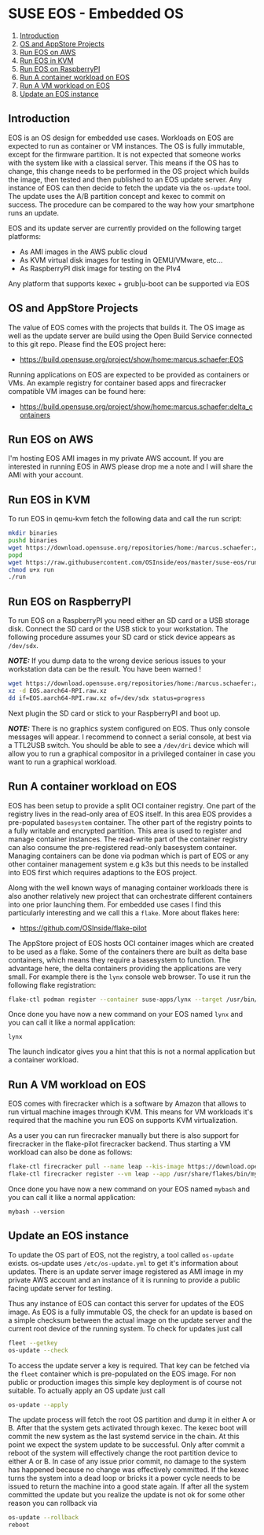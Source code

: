 # SUSE EOS - Embedded OS

1. [Introduction](#introduction)
2. [OS and AppStore Projects](#projects)
3. [Run EOS on AWS](#aws)
4. [Run EOS in KVM](#kvm)
5. [Run EOS on RaspberryPI](#rpi)
6. [Run A container workload on EOS](#container)
7. [Run A VM workload on EOS](#firecracker)
8. [Update an EOS instance](#update)

## Introduction <a name="introduction"/>

EOS is an OS design for embedded use cases. Workloads on EOS are
expected to run as container or VM instances. The OS is fully
immutable, except for the firmware partition. It is not expected
that someone works with the system like with a classical server.
This means if the OS has to change, this change needs to be
performed in the OS project which builds the image, then tested
and then published to an EOS update server. Any instance of EOS
can then decide to fetch the update via the ```os-update```
tool. The update uses the A/B partition concept and kexec to
commit on success. The procedure can be compared to the way how
your smartphone runs an update.

EOS and its update server are currently provided on the following
target platforms:

* As AMI images in the AWS public cloud
* As KVM virtual disk images for testing in QEMU/VMware, etc...
* As RaspberryPI disk image for testing on the PIv4

Any platform that supports kexec + grub|u-boot can be
supported via EOS

## OS and AppStore Projects <a name="projects"/>

The value of EOS comes with the projects that builds it. The OS image
as well as the update server are build using the Open Build Service
connected to this git repo. Please find the EOS project here:

* https://build.opensuse.org/project/show/home:marcus.schaefer:EOS

Running applications on EOS are expected to be provided as containers
or VMs. An example registry for container based apps and firecracker
compatible VM images can be found here:

* https://build.opensuse.org/project/show/home:marcus.schaefer:delta_containers

## Run EOS on AWS <a name="aws"/>

I'm hosting EOS AMI images in my private AWS account. If you are
interested in running EOS in AWS please drop me a note and I will
share the AMI with your account.

## Run EOS in KVM <a name="kvm"/>

To run EOS in qemu-kvm fetch the following data and call the run script:

```bash
mkdir binaries
pushd binaries
wget https://download.opensuse.org/repositories/home:/marcus.schaefer:/EOS/images_ALP/EOS.x86_64-AB.raw.xz
popd
wget https://raw.githubusercontent.com/OSInside/eos/master/suse-eos/run
chmod u+x run
./run
```

## Run EOS on RaspberryPI <a name="rpi"/>

To run EOS on a RaspberryPI you need either an SD card or a USB storage disk.
Connect the SD card or the USB stick to your workstation. The following procedure
assumes your SD card or stick device appears as ```/dev/sdx```.

**_NOTE:_** If you dump data to the wrong device serious issues to your
workstation data can be the result. You have been warned !

```bash
wget https://download.opensuse.org/repositories/home:/marcus.schaefer:/EOS/images_ALP/EOS.aarch64-RPI.raw.xz
xz -d EOS.aarch64-RPI.raw.xz
dd if=EOS.aarch64-RPI.raw.xz of=/dev/sdx status=progress
```

Next plugin the SD card or stick to your RaspberryPI and boot up.

**_NOTE:_** There is no graphics system configured on EOS. Thus only console messages
will appear. I recommend to connect a serial console, at best via a TTL2USB switch.
You should be able to see a ```/dev/dri``` device which will allow you to run
a graphical compositor in a privileged container in case you want to run a graphical
workload.

## Run A container workload on EOS <a name="container"/>

EOS has been setup to provide a split OCI container registry. One part of the
registry lives in the read-only area of EOS itself. In this area EOS provides a
pre-populated ```basesystem``` container. The other part of the registry
points to a fully writable and encrypted partition. This area is used to
register and manage container instances. The read-write part of the container
registry can also consume the pre-registered read-only basesystem container.
Managing containers can be done via podman which is part of EOS or any other
container management system e.g k3s but this needs to be installed into EOS
first which requires adaptions to the EOS project.

Along with the well known ways of managing container workloads there is also
another relatively new project that can orchestrate different containers
into one prior launching them. For embedded use cases I find this particularly
interesting and we call this a ```flake```. More about flakes here:

* https://github.com/OSInside/flake-pilot

The AppStore project of EOS hosts OCI container images which are created
to be used as a flake. Some of the containers there are built as delta
base containers, which means they require a basesystem to function. The
advantage here, the delta containers providing the applications are very
small. For example there is the ```lynx``` console web browser. To use
it run the following flake registration:

```bash
flake-ctl podman register --container suse-apps/lynx --target /usr/bin/lynx --app /usr/share/flakes/bin/lynx --base basesystem
```

Once done you have now a new command on your EOS named ```lynx``` and you
can call it like a normal application:

```
lynx
```

The launch indicator gives you a hint that this is not a normal application
but a container workload.

## Run A VM workload on EOS <a name="firecracker"/>

EOS comes with firecracker which is a software by Amazon that allows to run
virtual machine images through KVM. This means for VM workloads it's required
that the machine you run EOS on supports KVM virtualization.

As a user you can run firecracker manually but there is also support for
firecracker in the flake-pilot firecracker backend. Thus starting a VM
workload can also be done as follows:

```bash
flake-ctl firecracker pull --name leap --kis-image https://download.opensuse.org/repositories/home:/marcus.schaefer:/delta_containers/images_leap/firecracker-basesystem.$(uname -m).tar.xz
flake-ctl firecracker register --vm leap --app /usr/share/flakes/bin/mybash --target /bin/bash --overlay-size 20GiB
```

Once done you have now a new command on your EOS named ```mybash``` and you
can call it like a normal application:

```
mybash --version
```

## Update an EOS instance <a name="update"/>

To update the OS part of EOS, not the registry, a tool called ```os-update``` exists.
os-update uses ```/etc/os-update.yml``` to get it's information about updates. There
is an update server image registered as AMI image in my private AWS account and an
instance of it is running to provide a public facing update server for testing.

Thus any instance of EOS can contact this server for updates of the EOS image.
As EOS is a fully immutable OS, the check for an update is based on a simple
checksum between the actual image on the update server and the current root
device of the running system. To check for updates just call

```bash
fleet --getkey
os-update --check
```

To access the update server a key is required. That key can be fetched via
the ```fleet``` container which is pre-populated on the EOS image. For non
public or production images this simple key deployment is of course not suitable.
To actually apply an OS update just call

```bash
os-update --apply
```

The update process will fetch the root OS partition and dump it in either A or B.
After that the system gets activated through kexec. The kexec boot will commit
the new system as the last systemd service in the chain. At this point we expect
the system update to be successful. Only after commit a reboot of the system
will effectively change the root partition device to either A or B. In case
of any issue prior commit, no damage to the system has happened because no
change was effectively committed. If the kexec turns the system into a dead
loop or bricks it a power cycle needs to be issued to return the machine into
a good state again. If after all the system committed the update but you
realize the update is not ok for some other reason you can rollback via

```bash
os-update --rollback
reboot
```

